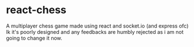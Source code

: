 # react-chess
A multiplayer chess game made using react and socket.io (and express ofc)
Ik it's poorly designed and any feedbacks are humbly rejected as i am not going to change it now.
